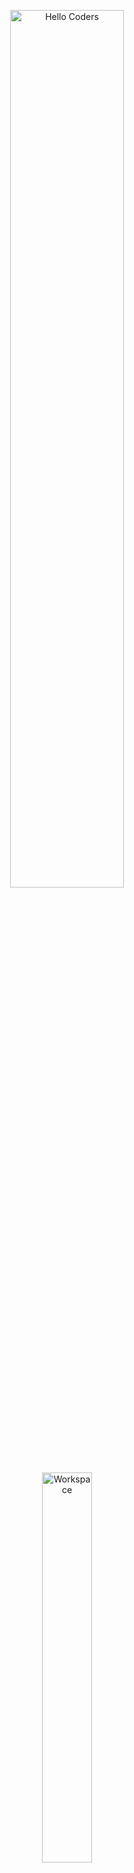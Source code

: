 <div align="center" width="50">

<img src="https://github.com/SP-XD/SP-XD/blob/main/images/hellocoders_rounded.gif?raw=true" alt="Hello Coders" width="60%"/> <br>
<img src="https://github.com/SP-XD/SP-XD/blob/main/images/dev-working_rounded.gif?raw=true" alt="Workspace"  width="40%"/><br> 

# 👋 Hi, I’m Mohammed Alharbi  
### 🛠️ Mechatronics Engineer | 💻 Programmer | ⚡ Tech Enthusiast  

---

![Profile Views](https://komarev.com/ghpvc/?username=mohammedalharbi022&style=flat&color=orange&label=PROFILE+VIEWS)
![Hits](https://hits.seeyoufarm.com/api/count/incr/badge.svg?url=https%3A%2F%2Fgithub.com%2Fmohammedalharbi022&count_bg=%2379C83D&title_bg=%23555555&icon=github.svg&icon_color=%23E7E7E7&title=HITS&edge_flat=false)

---

## 🌐 Connect with Me  
<p align="center">
  <a href="mailto:mohammedalharbi022@gmail.com"><img src="https://img.shields.io/badge/-Gmail-D14836?style=flat&logo=gmail&logoColor=white"/></a>
  <a href="https://t.me/mohammedalharbi022"><img src="https://img.shields.io/badge/-Telegram-2CA5E0?style=flat&logo=telegram&logoColor=white"/></a>
  <a href="https://www.facebook.com/mohammedalharbi022"><img src="https://img.shields.io/badge/-Facebook-1877F2?style=flat&logo=facebook&logoColor=white"/></a>
  <a href="https://www.instagram.com/mohammedalharbi022"><img src="https://img.shields.io/badge/-Instagram-E4405F?style=flat&logo=instagram&logoColor=white"/></a>
</p>

---

## 🚀 Tools & Technologies  
![Python](https://img.shields.io/badge/Python-FFD43B?style=flat&logo=python&logoColor=darkgreen)
![C++](https://img.shields.io/badge/C++-00599C?style=flat&logo=c%2B%2B&logoColor=white)
![C](https://img.shields.io/badge/C-00599C?style=flat&logo=c&logoColor=white)
![Java](https://img.shields.io/badge/Java-ED8B00?style=flat&logo=java&logoColor=white)
![Dart](https://img.shields.io/badge/Dart-0175C2?style=flat&logo=dart&logoColor=white)
![Flutter](https://img.shields.io/badge/Flutter-02569B?style=flat&logo=flutter&logoColor=white)
![HTML](https://img.shields.io/badge/HTML5-E34F26?style=flat&logo=html5&logoColor=white)
![CSS](https://img.shields.io/badge/CSS3-1572B6?style=flat&logo=css3&logoColor=white)
![JavaScript](https://img.shields.io/badge/JavaScript-F7DF1E?style=flat&logo=javascript&logoColor=black)
![Linux](https://img.shields.io/badge/Linux-FCC624?style=flat&logo=linux&logoColor=black)
![Git](https://img.shields.io/badge/GIT-E44C30?style=flat&logo=git&logoColor=white)
![VSCode](https://img.shields.io/badge/VSCode-0078D4?style=flat&logo=visual%20studio%20code&logoColor=white)
![Figma](https://img.shields.io/badge/Figma-F24E1E?style=flat&logo=figma&logoColor=white)

---

## 📊 GitHub Stats  
<div align="center" >
  <a href="https://github.com/mohammedalharbi022">
    <img src="https://github-readme-stats.vercel.app/api?username=mohammedalharbi022&show_icons=true&theme=tokyonight" width="48%"/>
    <img src="https://github-readme-stats.vercel.app/api/top-langs/?username=mohammedalharbi022&layout=compact&theme=tokyonight" width="48%"/>
  </a>
</div>

---

✨ *"Write code, build solutions, and leave an impact."* ✨  

</div>
